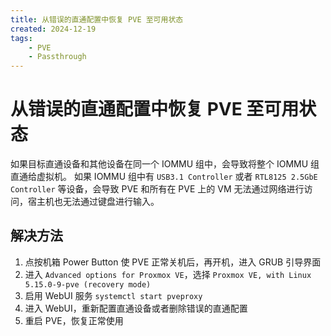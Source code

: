 ```yaml
---
title: 从错误的直通配置中恢复 PVE 至可用状态
created: 2024-12-19
tags:
    - PVE
    - Passthrough
---
```


# 从错误的直通配置中恢复 PVE 至可用状态

如果目标直通设备和其他设备在同一个 IOMMU 组中，会导致将整个 IOMMU 组直通给虚拟机。
如果 IOMMU 组中有 `USB3.1 Controller` 或者 `RTL8125 2.5GbE Controller` 等设备，会导致 PVE 和所有在 PVE 上的 VM 无法通过网络进行访问，宿主机也无法通过键盘进行输入。

## 解决方法

1. 点按机箱 Power Button 使 PVE 正常关机后，再开机，进入 GRUB 引导界面
2. 进入 `Advanced options for Proxmox VE`，选择 `Proxmox VE, with Linux 5.15.0-9-pve (recovery mode)`
3. 启用 WebUI 服务 `systemctl start pveproxy`
4. 进入 WebUI，重新配置直通设备或者删除错误的直通配置
5. 重启 PVE，恢复正常使用
